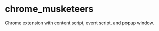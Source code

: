 chrome_musketeers
=================

Chrome extension with content script, event script, and popup window.
